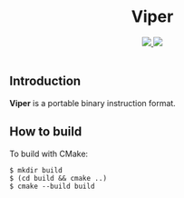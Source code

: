 <h1 align="center">Viper</h1>
<div align="center">
	<a href="https://mozilla.org/MPL/2.0/">
		<img src = "https://img.shields.io/badge/License-MPL--2.0-red"/>
	</a>
	<a href="https://github.com/fluuh/viper/graphs/commit-activity">
		<img src = "https://img.shields.io/github/commit-activity/m/fluuh/viper" \>
	</a>
</div>
<div>&nbsp;</div>

## Introduction

**Viper** is a portable binary instruction format.

## How to build

To build with CMake:
```
$ mkdir build
$ (cd build && cmake ..)
$ cmake --build build
```